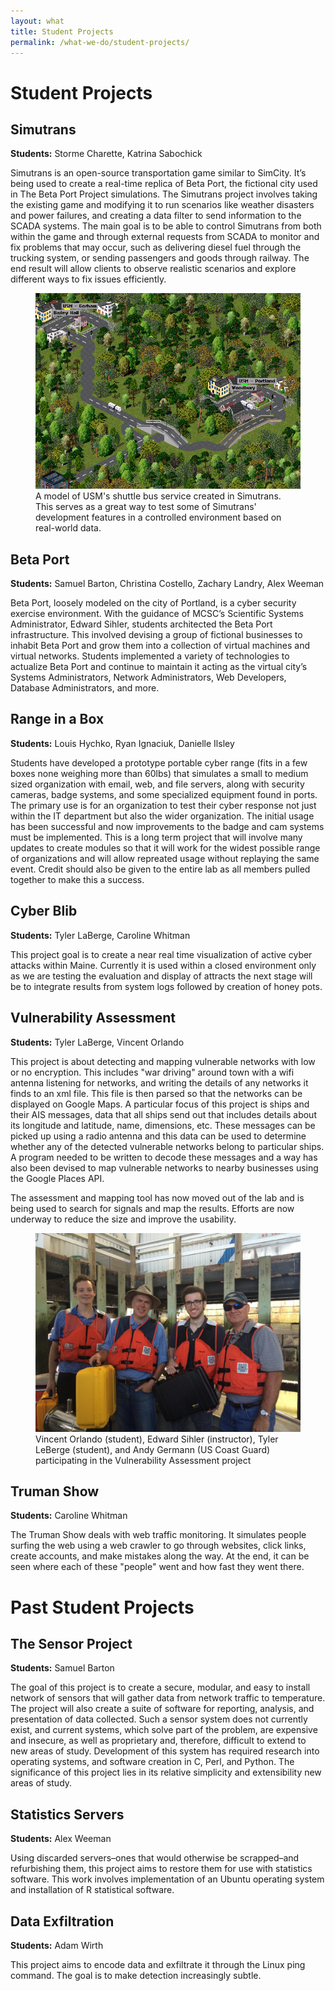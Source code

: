```yaml
---
layout: what
title: Student Projects
permalink: /what-we-do/student-projects/
---
```

<h1>Student Projects</h1>

<h2>Simutrans</h2>

<p><strong>Students:</strong> Storme Charette, Katrina Sabochick</p>

<p>Simutrans is an open-source transportation game similar to SimCity. It’s being used to create a real-time replica of Beta Port, the fictional city used in The Beta Port Project simulations. The Simutrans project involves taking the existing game and modifying it to run scenarios like weather disasters and power failures, and creating a data filter to send information to the SCADA systems. The main goal is to be able to control Simutrans from both within the game and through external requests from SCADA to monitor and fix problems that may occur, such as delivering diesel fuel through the trucking system, or sending passengers and goods through railway. The end result will allow clients to observe realistic scenarios and explore different ways to fix issues efficiently.</p>
<figure>
<img src="/img/usm-shuttlebus-simulation (1).png" alt="USM Shuttlebus simulation" width="500"><figcaption>A model of USM's shuttle bus service created in Simutrans. This serves as a great way to test some of Simutrans' development features in a controlled environment based on real-world data.</figcaption>
</figure>

<h2>Beta Port</h2>

<p><strong>Students:</strong> Samuel Barton, Christina Costello, Zachary Landry, Alex Weeman</p>

<p>Beta Port, loosely modeled on the city of Portland, is a cyber security exercise environment. With the guidance of MCSC’s Scientific Systems Administrator, Edward Sihler, students architected the Beta Port infrastructure. This involved devising a group of fictional businesses to inhabit Beta Port and grow them into a collection of virtual machines and virtual networks. Students implemented a variety of technologies to actualize Beta Port and continue to maintain it acting as the virtual city’s Systems Administrators, Network Administrators, Web Developers, Database Administrators, and more. </p>

<h2>Range in a Box</h2>

<p><strong>Students:</strong> Louis Hychko, Ryan Ignaciuk, Danielle Ilsley</p>

<p>Students have developed a prototype portable cyber range (fits in a few boxes none weighing more than 60lbs) that simulates a small to medium sized organization with email, web, and file servers, along with security cameras, badge systems, and some specialized equipment found in ports.   The primary use is for an organization to test their cyber response not just within the IT department but also the wider organization.  The initial usage has been successful and now improvements to the badge and cam systems must be implemented. This is a long term project that will
involve many updates to create modules so that it will work for the widest possible range of organizations and will allow repreated usage without replaying the same event.  Credit should also be given to the entire lab as all members pulled together to make this a success.</p>

<h2>Cyber Blib</h2>

<p><strong>Students:</strong> Tyler LaBerge, Caroline Whitman</p>

<p>This project goal is to create a near real time visualization of active cyber attacks within Maine.  Currently it is used within a closed environment only as we are testing the evaluation and display of attracts the next stage will be to integrate results from system logs
followed by creation of honey pots.</p>

<h2>Vulnerability Assessment</h2>

<p><strong>Students:</strong> Tyler LaBerge, Vincent Orlando</p>

<p>This project is about detecting and mapping vulnerable networks with low or no encryption. This includes "war driving" around town with a wifi antenna listening for networks, and writing the details of any networks it finds to an xml file. This file is then parsed so that the networks can be displayed on Google Maps. A particular focus of this project is ships and their AIS messages, data that all ships send out that includes details about its longitude and latitude, name, dimensions, etc. These messages can be picked up using a radio antenna and this data can be used to determine whether any of the detected vulnerable networks belong to particular ships. A program needed to be written to decode these messages and a way has also been devised to map vulnerable networks to nearby businesses using the Google Places API.</p>
<p>The assessment and mapping tool has now moved out of the lab and is
being used to search for signals and map the results. Efforts are now
underway to reduce the size and improve the usability.</p>

<figure>
<img src="/img/vulnerability-assessment.jpg" alt="Vulnerability Assessment participants" width="500"><figcaption>Vincent Orlando (student), Edward Sihler (instructor), Tyler LeBerge (student), and Andy Germann (US Coast Guard) participating in the Vulnerability Assessment project</figcaption>
</figure>

<h2>Truman Show</h2>

<p><strong>Students:</strong> Caroline Whitman</p>

<p>The Truman Show deals with web traffic monitoring. It simulates people surfing the web using a web crawler to go through websites, click links, create accounts, and make mistakes along the way. At the end, it can be seen where each of these "people" went and how fast they went there.</p>

<h1>Past Student Projects</h1>

<h2>The Sensor Project </h2>

<p><strong>Students:</strong> Samuel Barton</p>

<p>The goal of this project is to create a secure, modular, and easy to install network of sensors that will gather data from network traffic to temperature. The project will also create a suite of software for reporting, analysis, and presentation of data collected. Such a sensor system does not currently exist, and current systems, which solve part of the problem, are expensive and insecure, as well as proprietary and, therefore, difficult to extend to new areas of study. Development of this system has required research into operating systems, and software creation in C, Perl, and Python. The significance of this project lies in its relative simplicity and extensibility new areas of study. </p>

<h2>Statistics Servers</h2>

<p><strong>Students:</strong> Alex Weeman</p>

<p>Using discarded servers–ones that would otherwise be scrapped–and refurbishing them, this project aims to restore them for use with statistics software. This work involves implementation of an Ubuntu operating system and installation of R statistical software.</p>

<h2>Data Exfiltration</h2>

<p><strong>Students:</strong> Adam Wirth</p>

<p>This project aims to encode data and exfiltrate it through the Linux ping command. The goal is to make detection increasingly subtle.</p>

